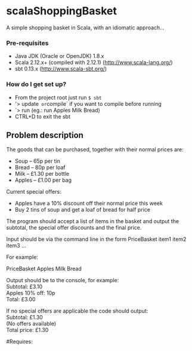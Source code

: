 # scalaShoppingBasket
A simple shopping basket in Scala, with an idiomatic approach...

### Pre-requisites ###

* Java JDK (Oracle or OpenJDK) 1.8.x
* Scala 2.12.x+ (compiled with 2.12.1) (http://www.scala-lang.org/) 
* sbt 0.13.x (http://www.scala-sbt.org/)

### How do I get set up? ###

* From the project root just run `$ sbt`
* '> update` or`compile` if you want to compile before running
* `> run <command or item to add> (eg.: run Apples Milk Bread)
* CTRL+D to exit the sbt


## Problem description

The goods that can be purchased, together with their normal prices are: 
 
- Soup – 65p per tin 
- Bread – 80p per loaf 
- Milk – £1.30 per bottle 
- Apples – £1.00 per bag 
 
Current special offers: 
 
- Apples have a 10% discount off their normal price this week 
- Buy 2 tins of soup and get a loaf of bread for half price 
 
The program should accept a list of items in the basket and output the subtotal, the special offer discounts 
and the final price. 
 
Input should be via the command line in the form PriceBasket item1 item2 item3 ... 
 
For example: 
 
PriceBasket Apples Milk Bread 
 
Output should be to the console, for example:  
Subtotal: £3.10  
Apples 10% off: ­10p  
Total: £3.00 
 
If no special offers are applicable the code should output:  
Subtotal: £1.30  
(No offers available)  
Total price: £1.30 

#Requires:

